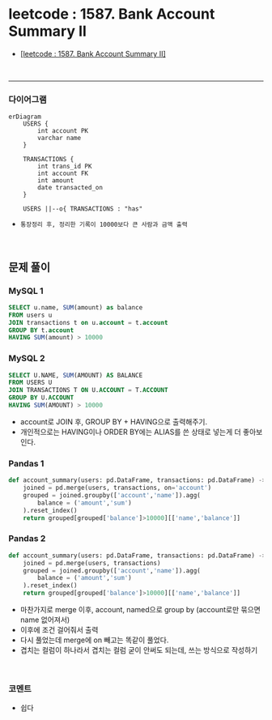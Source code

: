 # leetcode : 1587. Bank Account Summary II

* [[leetcode : 1587. Bank Account Summary II]](https://leetcode.com/problems/bank-account-summary-ii/description/)
<br>

---

### **다이어그램**
```mermaid
erDiagram
    USERS {
        int account PK
        varchar name
    }
    
    TRANSACTIONS {
        int trans_id PK
        int account FK
        int amount
        date transacted_on
    }
    
    USERS ||--o{ TRANSACTIONS : "has"
```

* `통장정리 후, 정리한 기록이 10000보다 큰 사람과 금액 출력`

<br>

## 문제 풀이

### **MySQL 1**
```SQL
SELECT u.name, SUM(amount) as balance
FROM users u
JOIN transactions t on u.account = t.account
GROUP BY t.account
HAVING SUM(amount) > 10000
```

### **MySQL 2**
```SQL
SELECT U.NAME, SUM(AMOUNT) AS BALANCE
FROM USERS U
JOIN TRANSACTIONS T ON U.ACCOUNT = T.ACCOUNT
GROUP BY U.ACCOUNT
HAVING SUM(AMOUNT) > 10000
```

* account로 JOIN 후, GROUP BY + HAVING으로 출력해주기.
* 개인적으로는 HAVING이나 ORDER BY에는 ALIAS를 쓴 상태로 넣는게 더 좋아보인다.
  
### **Pandas 1**
```python
def account_summary(users: pd.DataFrame, transactions: pd.DataFrame) -> pd.DataFrame:
    joined = pd.merge(users, transactions, on='account')
    grouped = joined.groupby(['account','name']).agg(
        balance = ('amount','sum')
    ).reset_index()
    return grouped[grouped['balance']>10000][['name','balance']]
```

### **Pandas 2**
```python
def account_summary(users: pd.DataFrame, transactions: pd.DataFrame) -> pd.DataFrame:
    joined = pd.merge(users, transactions)
    grouped = joined.groupby(['account','name']).agg(
        balance = ('amount','sum')
    ).reset_index()
    return grouped[grouped['balance']>10000][['name','balance']]
```

* 마찬가지로 merge 이후, account, named으로 group by (account로만 묶으면 name 없어져서)
* 이후에 조건 걸어줘서 출력
* 다시 풀었는데 merge에 on 빼고는 똑같이 풀었다.
* 겹치는 컬럼이 하나라서 겹치는 컬럼 굳이 안써도 되는데, 쓰는 방식으로 작성하기
  
<br>

### **코멘트**
* 쉽다
